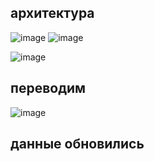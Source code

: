 ## архитектура
![image](https://github.com/user-attachments/assets/3dd0eb17-68b6-4201-9d25-70d5167a05ff)
![image](https://github.com/user-attachments/assets/0ad77d0c-396b-48c2-9a4e-e84b34505478)



![image](https://github.com/user-attachments/assets/41938d65-fa09-4590-9241-c0ce6bf38dba)
## переводим 
![image](https://github.com/user-attachments/assets/ab6a2601-26c0-46ed-bb7c-9da08c971dd5)
## данные обновились

